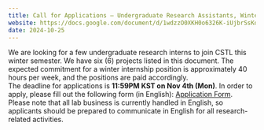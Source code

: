 ```yaml
---
title: Call for Applications – Undergraduate Research Assistants, Winter 2025
website: https://docs.google.com/document/d/1wdzzO0XKH0o6326K-iUjbrSsKovst1LeLiOOIYfDZlk/edit?usp=sharing
date: 2024-10-25
---
```


We are looking for a few undergraduate research interns to join CSTL this winter semester. 
We have six (6) projects listed in this document. The expected commitment for a winter internship position is approximately 40 hours per week, and the positions are paid accordingly.  
The deadline for applications is **11:59PM KST on Nov 4th (Mon)**. 
In order to apply, please fill out the following form (in English): [Application Form](https://forms.gle/NTVZH23gTZR1V39K9).<br/>
Please note that all lab business is currently handled in English, so applicants should be prepared to communicate in English for all research-related activities.